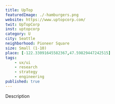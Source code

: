 ```yaml
---
title: UpTop
featuredImage: ./-hamburgers.png
website: https://www.uptopcorp.com/
twit: UpTopCorp
inst: uptopcorp
category: U
city: Seattle
neighborhood: Pioneer Square
size: Small (1-10)
place: [-122.33091645582367,47.59829447242515]
tags:
    - ux/ui
    - research
    - strategy
    - engineering
published: true
---
```


Description
